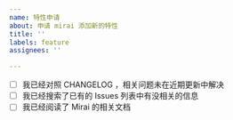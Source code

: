 ```yaml
---
name: 特性申请
about: 申请 mirai 添加新的特性
title: ''
labels: feature
assignees: ''

---
```


<!-- 
  请确认你已经做了下面这些事情，若问题还是未解决，那么请尽可详细地描述你的问题。
  - 我已经对照 CHANGELOG ，相关问题未在近期更新中解决
  - 我已经搜索了已有的 Issues 列表中有没相关的信息
  - 我已经阅读了 Mirai 的相关文档
  - 修改下方列表，在完成事项前写[x]
-->

- [ ] 我已经对照 CHANGELOG ，相关问题未在近期更新中解决
- [ ] 我已经搜索了已有的 Issues 列表中有没相关的信息
- [ ] 我已经阅读了 Mirai 的相关文档

<!--
在提交协议方面的需求申请时, 你默认接受 issue 被直接关闭的反馈。


可以提交的内容:
- 架构 / 功能上的建议 (非常欢迎，我们会尊重你的建议)

-->
<!--请在下一行开始描述你的问题-->
